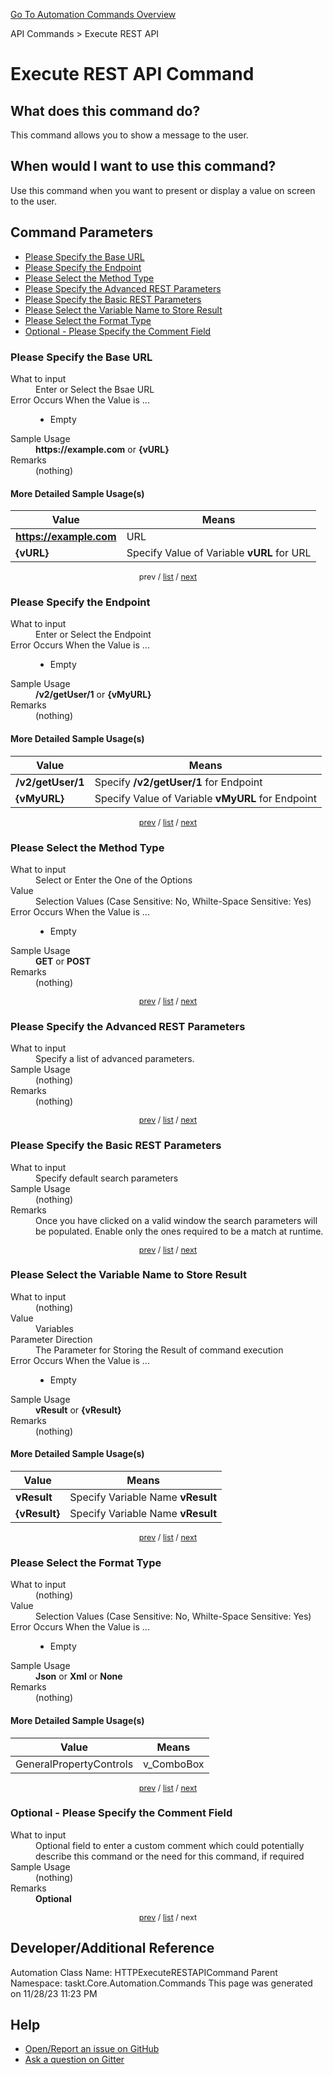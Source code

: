 <!--TITLE: Execute REST API Command -->
<!-- SUBTITLE: a command in the API Commands group. -->
[Go To Automation Commands Overview](/automation-commands.md)


API Commands &gt; Execute REST API


# Execute REST API Command


## What does this command do?
This command allows you to show a message to the user.


## When would I want to use this command?
Use this command when you want to present or display a value on screen to the user.


<a id="param_list"></a>
## Command Parameters
- [Please Specify the Base URL](#param_0)
- [Please Specify the Endpoint](#param_1)
- [Please Select the Method Type](#param_2)
- [Please Specify the Advanced REST Parameters](#param_3)
- [Please Specify the Basic REST Parameters](#param_4)
- [Please Select the Variable Name to Store Result](#param_5)
- [Please Select the Format Type](#param_6)
- [Optional - Please Specify the Comment Field](#param_7)


<a id="param_0"></a>
### Please Specify the Base URL


<dl>
<dt>What to input</dt><dd>Enter or Select the Bsae URL</dd>
<dt>Error Occurs When the Value is ...</dt><dd><ul>
<li>Empty</li>
</ul></dd>
<dt>Sample Usage</dt><dd><strong>https://example.com</strong> or <strong>{vURL}</strong></dd>
<dt>Remarks</dt><dd>(nothing)</dd>
</dl>




#### More Detailed Sample Usage(s)
| Value | Means |
|---|---|
| <strong>https://example.com</strong> | URL |
| <strong>{vURL}</strong> | Specify Value of Variable **vURL** for URL |


<div style="font-size: 90%; text-align: center">


prev / [list](#param_list) / [next](#param_1)


</div>


<a id="param_1"></a>
### Please Specify the Endpoint


<dl>
<dt>What to input</dt><dd>Enter or Select the Endpoint</dd>
<dt>Error Occurs When the Value is ...</dt><dd><ul>
<li>Empty</li>
</ul></dd>
<dt>Sample Usage</dt><dd><strong>/v2/getUser/1</strong> or <strong>{vMyURL}</strong></dd>
<dt>Remarks</dt><dd>(nothing)</dd>
</dl>




#### More Detailed Sample Usage(s)
| Value | Means |
|---|---|
| <strong>/v2/getUser/1</strong> | Specify **/v2/getUser/1** for Endpoint |
| <strong>{vMyURL}</strong> | Specify Value of Variable **vMyURL** for Endpoint |


<div style="font-size: 90%; text-align: center">


[prev](#param_1) / [list](#param_list) / [next](#param_2)


</div>


<a id="param_2"></a>
### Please Select the Method Type


<dl>
<dt>What to input</dt><dd>Select or Enter the One of the Options</dd>
<dt>Value</dt><dd>Selection Values (Case Sensitive: No, Whilte-Space Sensitive: Yes)</dd>
<dt>Error Occurs When the Value is ...</dt><dd><ul>
<li>Empty</li>
</ul></dd>
<dt>Sample Usage</dt><dd><strong>GET</strong> or  <strong>POST</strong></dd>
<dt>Remarks</dt><dd>(nothing)</dd>
</dl>




<div style="font-size: 90%; text-align: center">


[prev](#param_2) / [list](#param_list) / [next](#param_3)


</div>


<a id="param_3"></a>
### Please Specify the Advanced REST Parameters


<dl>
<dt>What to input</dt><dd>Specify a list of advanced parameters.</dd>
<dt>Sample Usage</dt><dd>(nothing)</dd>
<dt>Remarks</dt><dd>(nothing)</dd>
</dl>




<div style="font-size: 90%; text-align: center">


[prev](#param_3) / [list](#param_list) / [next](#param_4)


</div>


<a id="param_4"></a>
### Please Specify the Basic REST Parameters


<dl>
<dt>What to input</dt><dd>Specify default search parameters</dd>
<dt>Sample Usage</dt><dd>(nothing)</dd>
<dt>Remarks</dt><dd>Once you have clicked on a valid window the search parameters will be populated.  Enable only the ones required to be a match at runtime.</dd>
</dl>




<div style="font-size: 90%; text-align: center">


[prev](#param_4) / [list](#param_list) / [next](#param_5)


</div>


<a id="param_5"></a>
### Please Select the Variable Name to Store Result


<dl>
<dt>What to input</dt><dd>(nothing)</dd>
<dt>Value</dt><dd>Variables</dd>
<dt>Parameter Direction</dt><dd>The Parameter for Storing the Result of command execution</dd>
<dt>Error Occurs When the Value is ...</dt><dd><ul>
<li>Empty</li>
</ul></dd>
<dt>Sample Usage</dt><dd><strong>vResult</strong> or <strong>{vResult}</strong></dd>
<dt>Remarks</dt><dd>(nothing)</dd>
</dl>




#### More Detailed Sample Usage(s)
| Value | Means |
|---|---|
| <strong>vResult</strong> | Specify Variable Name **vResult** |
| <strong>{vResult}</strong> | Specify Variable Name **vResult** |


<div style="font-size: 90%; text-align: center">


[prev](#param_5) / [list](#param_list) / [next](#param_6)


</div>


<a id="param_6"></a>
### Please Select the Format Type


<dl>
<dt>What to input</dt><dd>(nothing)</dd>
<dt>Value</dt><dd>Selection Values (Case Sensitive: No, Whilte-Space Sensitive: Yes)</dd>
<dt>Error Occurs When the Value is ...</dt><dd><ul>
<li>Empty</li>
</ul></dd>
<dt>Sample Usage</dt><dd><strong>Json</strong> or  <strong>Xml</strong> or  <strong>None</strong></dd>
<dt>Remarks</dt><dd>(nothing)</dd>
</dl>




#### More Detailed Sample Usage(s)
| Value | Means |
|---|---|
| GeneralPropertyControls | v_ComboBox |


<div style="font-size: 90%; text-align: center">


[prev](#param_6) / [list](#param_list) / [next](#param_7)


</div>


<a id="param_7"></a>
### Optional - Please Specify the Comment Field


<dl>
<dt>What to input</dt><dd>Optional field to enter a custom comment which could potentially describe this command or the need for this command, if required</dd>
<dt>Sample Usage</dt><dd>(nothing)</dd>
<dt>Remarks</dt><dd><strong>Optional</strong><br></dd>
</dl>




<div style="font-size: 90%; text-align: center">


[prev](#param_7) / [list](#param_list) / next


</div>


## Developer/Additional Reference
Automation Class Name: HTTPExecuteRESTAPICommand
Parent Namespace: taskt.Core.Automation.Commands
This page was generated on 11/28/23 11:23 PM


## Help
- [Open/Report an issue on GitHub](https://github.com/rcktrncn/taskt/issues/new)
- [Ask a question on Gitter](https://gitter.im/taskt-rpa/Lobby)

